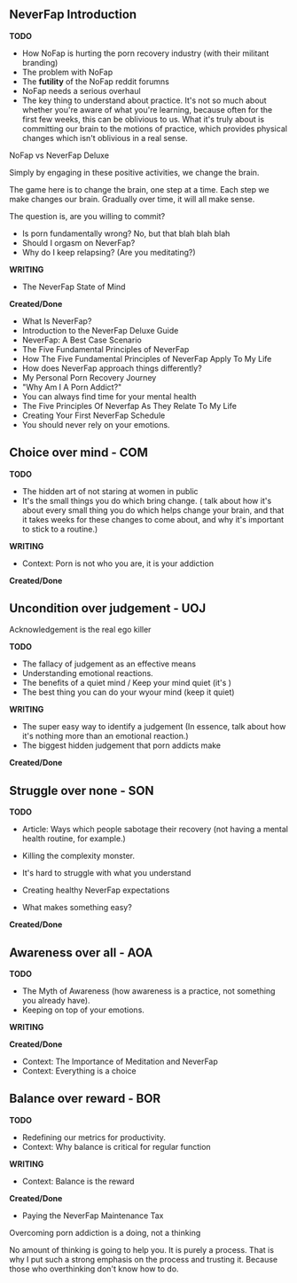 ## NeverFap Introduction

__TODO__
- How NoFap is hurting the porn recovery industry (with their militant branding)
- The problem with NoFap 
- The **futility** of the NoFap reddit forumns
- NoFap needs a serious overhaul
- The key thing to understand about practice. It's not so much about whether you're aware of what you're learning, because often for the first few weeks, this can be oblivious to us. What it's truly about is committing our brain to the motions of practice, which provides physical changes which isn't oblivious in a real sense.

NoFap vs NeverFap Deluxe

Simply by engaging in these positive activities, we change the brain.

The game here is to change the brain, one step at a time. Each step we make changes our brain. Gradually over time, it will all make sense. 

The question is, are you willing to commit? 

- Is porn fundamentally wrong? No, but that blah blah blah
- Should I orgasm on NeverFap?
- Why do I keep relapsing? (Are you meditating?)


__WRITING__
- The NeverFap State of Mind

__Created/Done__
- What Is NeverFap?
- Introduction to the NeverFap Deluxe Guide
- NeverFap: A Best Case Scenario
- The Five Fundamental Principles of NeverFap
- How The Five Fundamental Principles of NeverFap Apply To My Life
- How does NeverFap approach things differently?
- My Personal Porn Recovery Journey
- "Why Am I A Porn Addict?"
- You can always find time for your mental health
- The Five Principles Of Neverfap As They Relate To My Life
- Creating Your First NeverFap Schedule
- You should never rely on your emotions.


## Choice over mind - COM

__TODO__
- The hidden art of not staring at women in public
- It's the small things you do which bring change. ( talk about how it's about every small thing you do which helps change your brain, and that it takes weeks for these changes to come about, and why it's important to stick to a routine.)

__WRITING__
- Context: Porn is not who you are, it is your addiction

__Created/Done__



## Uncondition over judgement - UOJ

Acknowledgement is the real ego killer

__TODO__
- The fallacy of judgement as an effective means
- Understanding emotional reactions.
- The benefits of a quiet mind / Keep your mind quiet (it's )
- The best thing you can do your wyour mind (keep it quiet)

__WRITING__
- The super easy way to identify a judgement (In essence, talk about how it's nothing more than an emotional reaction.)
- The biggest hidden judgement that porn addicts make

__Created/Done__


## Struggle over none - SON

__TODO__

- Article: Ways which people sabotage their recovery (not having a mental health routine, for example.)

- Killing the complexity monster.
- It's hard to struggle with what you understand
- Creating healthy NeverFap expectations
-  What makes something easy?

__Created/Done__

## Awareness over all - AOA

__TODO__
- The Myth of Awareness (how awareness is a practice, not something you already have).
- Keeping on top of your emotions.

__WRITING__



__Created/Done__
- Context: The Importance of Meditation and NeverFap
- Context: Everything is a choice

## Balance over reward - BOR

__TODO__
- Redefining our metrics for productivity. 
- Context: Why balance is critical for regular function

__WRITING__
- Context: Balance is the reward

__Created/Done__
- Paying the NeverFap Maintenance Tax



Overcoming porn addiction is a doing, not a thinking 

No amount of thinking is going to help you. It is purely a process. That is why I put such a strong emphasis on the process and trusting it. Because those who overthinking don't know how to do.



